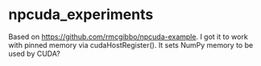 # npcuda_experiments
Based on https://github.com/rmcgibbo/npcuda-example. I got it to work with pinned memory via cudaHostRegister(). It sets NumPy memory to be used by CUDA?
